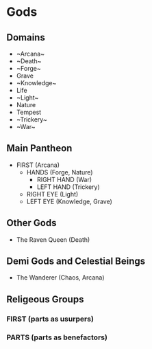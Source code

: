 # Gods

## Domains
* ~Arcana~
* ~Death~
* ~Forge~
* Grave
* ~Knowledge~
* Life
* ~Light~
* Nature
* Tempest
* ~Trickery~
* ~War~

## Main Pantheon
* FIRST (Arcana)
  * HANDS (Forge, Nature)
    * RIGHT HAND (War)
    * LEFT HAND (Trickery)
  * RIGHT EYE (Light)
  * LEFT EYE (Knowledge, Grave)
  
## Other Gods
* The Raven Queen (Death)

## Demi Gods and Celestial Beings
* The Wanderer (Chaos, Arcana)

## Religeous Groups

### FIRST (parts as usurpers)

### PARTS (parts as benefactors)